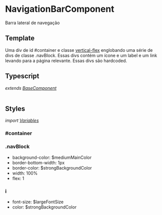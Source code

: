 # NavigationBarComponent
Barra lateral de navegação
## Template
Uma div de id #container e classe [vertical-flex](/Docs/src/Styles.md#verticalflex) englobando uma série de divs de classe .navBlock. Essas divs contém um ícone e um label e um link levando para a página relevante. Essas divs são hardcoded. 
## Typescript
*extends [BaseComponent](/Docs/src/app/components/BaseComponent.md)*<br><br>
## Styles
*import [Variables](/Docs/src/Variables.md)*
### \#container 
### .navBlock
- background-color: $mediumMainColor
- border-bottom-width: 1px
- border-color: $strongBackgroundColor
- width: 100%
- flex: 1

### i
- font-size: $largeFontSize
- color: $strongBackgroundColor